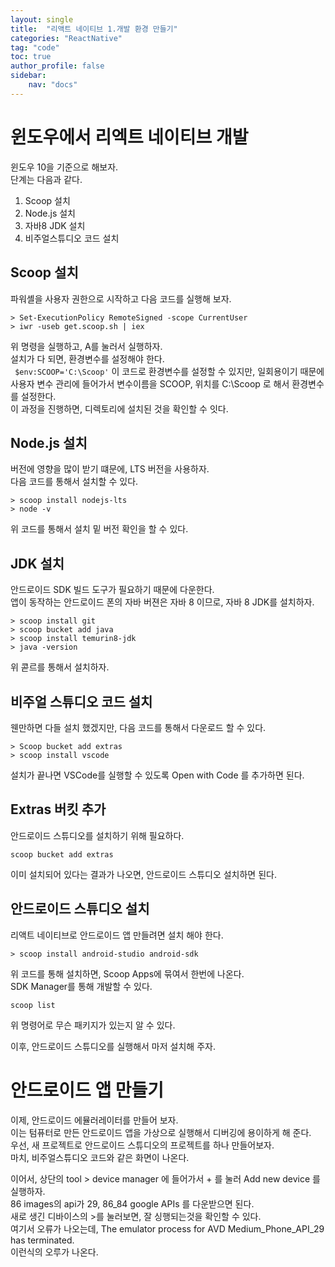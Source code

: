 ```yaml
---
layout: single
title:  "리액트 네이티브 1.개발 환경 만들기"
categories: "ReactNative"
tag: "code"
toc: true
author_profile: false
sidebar:
    nav: "docs"
---
```


# 윈도우에서 리엑트 네이티브 개발  
윈도우 10을 기준으로 해보자.  
단계는 다음과 같다.  
1. Scoop 설치  
2. Node.js 설치  
3. 자바8 JDK 설치  
4. 비주얼스튜디오 코드 설치   

## Scoop 설치
파워셸을 사용자 권한으로 시작하고 다음 코드를 실행해 보자.  
```
> Set-ExecutionPolicy RemoteSigned -scope CurrentUser
> iwr -useb get.scoop.sh | iex
```  
위 명령을 실행하고, A를 눌러서 실행하자.  
설치가 다 되면, 환경변수를 설정해야 한다.  
``` $env:SCOOP='C:\Scoop'```
이 코드로 환경변수를 설정할 수 있지만, 일회용이기 때문에 사용자 변수 관리에 들어가서 변수이름을 SCOOP, 위치를 C:\Scoop 로 해서 환경변수를 설정한다.  
이 과정을 진행하면, 디렉토리에 설치된 것을 확인할 수 잇다.  

## Node.js 설치  
버전에 영향을 많이 받기 떄문에, LTS 버전을 사용하자.  
다음 코드를 통해서 설치할 수 있다.  
```
> scoop install nodejs-lts
> node -v
```  
위 코드를 통해서 설치 밑 버전 확인을 할 수 있다.  

## JDK 설치
안드로이드 SDK 빌드 도구가 필요하기 때문에 다운한다.  
앱이 동작하는 안드로이드 폰의 자바 버젼은 자바 8 이므로, 자바 8 JDK를 설치하자.  
```
> scoop install git
> scoop bucket add java
> scoop install temurin8-jdk
> java -version
``` 
위 콛르를 통해서 설치하자.  

## 비주얼 스튜디오 코드 설치
웬만하면 다들 설치 했겠지만, 다음 코드를 통해서 다운로드 할 수 있다.  
```
> Scoop bucket add extras
> scoop install vscode
```  

설치가 끝나면 VSCode를 실행할 수 있도록 Open with Code 를 추가하면 된다.  

## Extras 버킷 추가
안드로이드 스튜디오를 설치하기 위해 필요하다.  
```
scoop bucket add extras
```
이미 설치되어 있다는 결과가 나오면, 안드로이드 스튜디오 설치하면 된다.  

## 안드로이드 스튜디오 설치  
리액트 네이티브로 안드로이드 앱 만들려면 설치 해야 한다.  
```
> scoop install android-studio android-sdk
```

위 코드를 통해 설치하면, Scoop Apps에 묶여서 한번에 나온다.  
SDK Manager를 통해 개발할 수 있다.  

```
scoop list
```
위 명령어로 무슨 패키지가 있는지 알 수 있다.    

이후, 안드로이드 스튜디오를 실행해서 마저 설치해 주자.  

# 안드로이드 앱 만들기
이제, 안드로이드 에뮬러레이터를 만들어 보자.  
이는 텀퓨터로 만든 안드로이드 앱을 가상으로 실행해서 디버깅에 용이하게 해 준다.  
우선, 새 프로젝트로 안드로이드 스튜디오의 프로젝트를 하나 만들어보자.  
마치, 비주얼스튜디오 코드와 같은 화면이 나온다.  

이어서, 상단의 tool > device manager 에 들어가서 + 를 눌러 Add new device 를 실행하자.  
86 images의 api가 29, 86_84 google APIs 를 다운받으면 된다.   
새로 생긴 디바이스의 >를 눌러보면, 잘 싱행되는것을 확인할 수 있다.  
여기서 오류가 나오는데, 
The emulator process for AVD Medium_Phone_API_29 has terminated.  
이런식의 오루가 나온다.  

